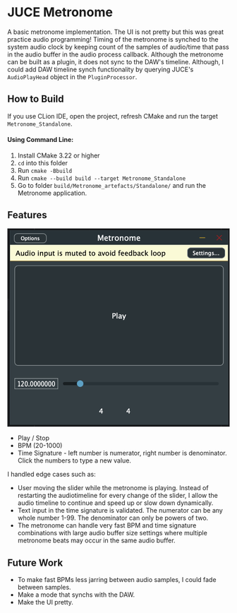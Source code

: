 # JUCE Metronome
A basic metronome implementation. The UI is not pretty but this was great practice audio programming!
Timing of the metronome is synched to the system audio clock by keeping count of the samples of audio/time that pass in the audio buffer in the audio process callback.
Although the metronome can be built as a plugin, it does not sync to the DAW's timeline. Although, I could add DAW timeline synch functionality
by querying JUCE's `AudioPlayHead` object in the `PluginProcessor`.

## How to Build
If you use CLion IDE, open the project, refresh CMake and run the target `Metronome_Standalone`.

#### Using Command Line:
1. Install CMake 3.22 or higher
2. `cd` into this folder
3. Run `cmake -Bbuild`
4. Run `cmake --build build --target Metronome_Standalone`
5. Go to folder `build/Metronome_artefacts/Standalone/` and run the Metronome application.

## Features
![Metronome.png](Metronome.png)
- Play / Stop
- BPM (20-1000)
- Time Signature - left number is numerator, right number is denominator. Click the numbers to type a new value.

I handled edge cases such as:
- User moving the slider while the metronome is playing. Instead of restarting the audiotimeline for every change of the slider, I allow the audio timeline to continue and speed up or slow down dynamically.
- Text input in the time signature is validated. The numerator can be any whole number 1-99. The denominator can only be powers of two.
- The metronome can handle very fast BPM and time signature combinations with large audio buffer size settings where multiple metronome beats may occur in the same audio buffer.

## Future Work
- To make fast BPMs less jarring between audio samples, I could fade between samples.
- Make a mode that synchs with the DAW.
- Make the UI pretty.